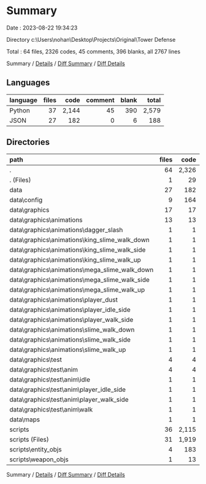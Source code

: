 # Summary

Date : 2023-08-22 19:34:23

Directory c:\\Users\\nohan\\Desktop\\Projects\\Original\\Tower Defense

Total : 64 files,  2326 codes, 45 comments, 396 blanks, all 2767 lines

Summary / [Details](details.md) / [Diff Summary](diff.md) / [Diff Details](diff-details.md)

## Languages
| language | files | code | comment | blank | total |
| :--- | ---: | ---: | ---: | ---: | ---: |
| Python | 37 | 2,144 | 45 | 390 | 2,579 |
| JSON | 27 | 182 | 0 | 6 | 188 |

## Directories
| path | files | code | comment | blank | total |
| :--- | ---: | ---: | ---: | ---: | ---: |
| . | 64 | 2,326 | 45 | 396 | 2,767 |
| . (Files) | 1 | 29 | 0 | 6 | 35 |
| data | 27 | 182 | 0 | 6 | 188 |
| data\\config | 9 | 164 | 0 | 6 | 170 |
| data\\graphics | 17 | 17 | 0 | 0 | 17 |
| data\\graphics\\animations | 13 | 13 | 0 | 0 | 13 |
| data\\graphics\\animations\\dagger_slash | 1 | 1 | 0 | 0 | 1 |
| data\\graphics\\animations\\king_slime_walk_down | 1 | 1 | 0 | 0 | 1 |
| data\\graphics\\animations\\king_slime_walk_side | 1 | 1 | 0 | 0 | 1 |
| data\\graphics\\animations\\king_slime_walk_up | 1 | 1 | 0 | 0 | 1 |
| data\\graphics\\animations\\mega_slime_walk_down | 1 | 1 | 0 | 0 | 1 |
| data\\graphics\\animations\\mega_slime_walk_side | 1 | 1 | 0 | 0 | 1 |
| data\\graphics\\animations\\mega_slime_walk_up | 1 | 1 | 0 | 0 | 1 |
| data\\graphics\\animations\\player_dust | 1 | 1 | 0 | 0 | 1 |
| data\\graphics\\animations\\player_idle_side | 1 | 1 | 0 | 0 | 1 |
| data\\graphics\\animations\\player_walk_side | 1 | 1 | 0 | 0 | 1 |
| data\\graphics\\animations\\slime_walk_down | 1 | 1 | 0 | 0 | 1 |
| data\\graphics\\animations\\slime_walk_side | 1 | 1 | 0 | 0 | 1 |
| data\\graphics\\animations\\slime_walk_up | 1 | 1 | 0 | 0 | 1 |
| data\\graphics\\test | 4 | 4 | 0 | 0 | 4 |
| data\\graphics\\test\\anim | 4 | 4 | 0 | 0 | 4 |
| data\\graphics\\test\\anim\\idle | 1 | 1 | 0 | 0 | 1 |
| data\\graphics\\test\\anim\\player_idle_side | 1 | 1 | 0 | 0 | 1 |
| data\\graphics\\test\\anim\\player_walk_side | 1 | 1 | 0 | 0 | 1 |
| data\\graphics\\test\\anim\\walk | 1 | 1 | 0 | 0 | 1 |
| data\\maps | 1 | 1 | 0 | 0 | 1 |
| scripts | 36 | 2,115 | 45 | 384 | 2,544 |
| scripts (Files) | 31 | 1,919 | 31 | 339 | 2,289 |
| scripts\\entity_objs | 4 | 183 | 13 | 42 | 238 |
| scripts\\weapon_objs | 1 | 13 | 1 | 3 | 17 |

Summary / [Details](details.md) / [Diff Summary](diff.md) / [Diff Details](diff-details.md)